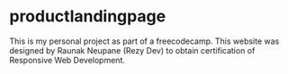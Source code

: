 # productlandingpage
This is my personal project as part of a freecodecamp. This website was designed by Raunak Neupane (Rezy Dev) to obtain certification of Responsive Web Development.

